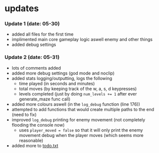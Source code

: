 # updates

### Update 1 (date: 05-30)
  - added all files for the first time
  - implimented main core gameplay logic aswell enemy and other things
  - added debug settings

### Update 2 (date: 05-31)
  - lots of comments added
  - added more debug settings (god mode and noclip)
  - added stats logging/outputting, logs the following
      - time played (in seconds and minutes)
      - total moves (by keeping track of the w, a, s, d keypresses)
      - levels completed (just by doing  ```num_levels += 1``` after ever generate_maze func call)
  - added more colours aswell (in the ```log_debug``` function (line 176))
  - attempted to add functions that would create multiple paths to the end (need to fix)
  - improved ```log_debug``` printing for enemy movement (not completely flooding the console now)
      - uses ```player_moved = false``` so that it will only print the enemy movement debug when the player moves (which seems more reasonable)
  - added more to [todo.txt](https://github.com/countervolts/Culminating/blob/main/todo.txt)
